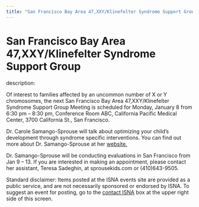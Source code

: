 ```yaml
---
title: "San Francisco Bay Area 47,XXY/Klinefelter Syndrome Support Group"
---
```


# San Francisco Bay Area 47,XXY/Klinefelter Syndrome Support Group

  
description:  
  


Of interest to families affected by an uncommon number of X or Y chromosomes, the next San Francisco Bay Area 47,XXY/Klinefelter Syndrome Support Group Meeting is scheduled for Monday, January 8 from 6:30 pm – 8:30 pm, Conference Room ABC, California Pacific Medical Center, 3700 California St., San Francisco.

  
  


Dr. Carole Samango-Sprouse will talk about optimizing your child’s development through syndrome specific interventions. You can find out more about Dr. Samango-Sprouse at her [website.][1]  
  
  
  
Dr. Samango-Sprouse will be conducting evaluations in San Francisco from Jan 9 – 13. If you are interested in making an appointment, please contact her assistant, Teresa Sadeghin, at sprousekids.com or (410)643-9505.  
  
  
  
Standard disclaimer: Items posted at the ISNA events site are provided as a public service, and are not necessarily sponsored or endorsed by ISNA. To suggest an event for posting, go to the [contact ISNA][2] box at the upper right side of this screen.

 [1]: http://www.ndcforyoungchildren.com
 [2]: /about/contact